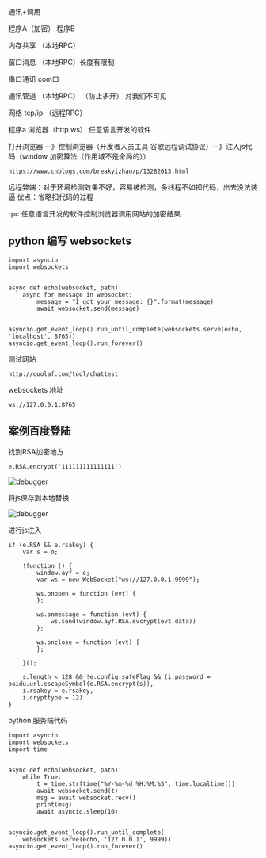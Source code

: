 通讯+调用

程序A（加密） 程序B

内存共享  （本地RPC）

窗口消息 （本地RPC）长度有限制

串口通讯 com口

通讯管道 （本地RPC） （防止多开） 对我们不可见

网络 tcp/ip （远程RPC）

程序a 浏览器（http ws） 任意语言开发的软件

打开浏览器 --》控制浏览器（开发者人员工具 谷歌远程调试协议）--》注入js代码（window 加密算法（作用域不是全局的））

    https://www.cnblogs.com/breakyizhan/p/13282613.html
    
远程弊端：对于环境检测效果不好，容易被检测，多线程不如扣代码，出去没法装逼
优点：省略扣代码的过程

rpc  任意语言开发的软件控制浏览器调用网站的加密结果

## python 编写 websockets

    import asyncio
    import websockets
    
    
    async def echo(websocket, path):
        async for message in websocket:
            message = "I got your message: {}".format(message)
            await websocket.send(message)
    
    
    asyncio.get_event_loop().run_until_complete(websockets.serve(echo, 'localhost', 8765))
    asyncio.get_event_loop().run_forever()
    
测试网站

    http://coolaf.com/tool/chattest
    
websockets 地址

    ws://127.0.0.1:8765

## 案例百度登陆

找到RSA加密地方

    e.RSA.encrypt('111111111111111')

![debugger](../../img/61.png)

将js保存到本地替换

![debugger](../../img/62.png)

进行js注入

    if (e.RSA && e.rsakey) {
        var s = o;

        !function () {
            window.ayf = e;
            var ws = new WebSocket("ws://127.0.0.1:9999");
    
            ws.onopen = function (evt) {
            };
    
            ws.onmessage = function (evt) {
                ws.send(window.ayf.RSA.evcrypt(evt.data))
            };
    
            ws.onclose = function (evt) {
            };
    
        }();
        
        s.length < 128 && !e.config.safeFlag && (i.password = baidu.url.escapeSymbol(e.RSA.encrypt(s)),
        i.rsakey = e.rsakey,
        i.crypttype = 12)
    }

python 服务端代码

    import asyncio
    import websockets
    import time
    
    
    async def echo(websocket, path):
        while True:
            t = time.strftime("%Y-%m-%d %H:%M:%S", time.localtime())
            await websocket.send(t)
            msg = await websocket.recv()
            print(msg)
            await asyncio.sleep(10)
    
    
    asyncio.get_event_loop().run_until_complete(
        websockets.serve(echo, '127.0.0.1', 9999))
    asyncio.get_event_loop().run_forever()


